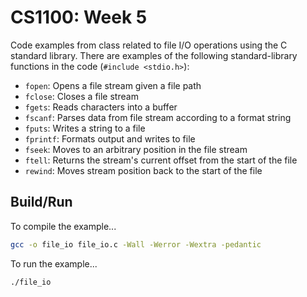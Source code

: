 # CS1100: Week 5

Code examples from class related to file I/O operations using the C standard library. There are examples of the following standard-library functions in the code (`#include <stdio.h>`):
- `fopen`: Opens a file stream given a file path
- `fclose`: Closes a file stream
- `fgets`: Reads characters into a buffer
- `fscanf`: Parses data from file stream according to a format string
- `fputs`: Writes a string to a file
- `fprintf`: Formats output and writes to file
- `fseek`: Moves to an arbitrary position in the file stream
- `ftell`: Returns the stream's current offset from the start of the file
- `rewind`: Moves stream position back to the start of the file

## Build/Run

To compile the example...
```bash
gcc -o file_io file_io.c -Wall -Werror -Wextra -pedantic
```

To run the example...
```bash
./file_io
```